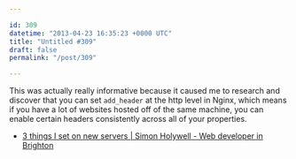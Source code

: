 ```yaml
---

id: 309
datetime: "2013-04-23 16:35:23 +0000 UTC"
title: "Untitled #309"
draft: false
permalink: "/post/309"

---
```


This was actually really informative because it caused me to research and discover that you can set `add_header` at the http level in Nginx, which means if you have a lot of websites hosted off of the same machine, you can enable certain headers consistently across all of your properties. 

 
 * [3 things I set on new servers | Simon Holywell - Web developer in Brighton](http://simonholywell.com/post/2013/04/three-things-i-set-on-new-servers.html)


